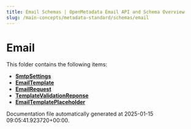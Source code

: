 ```yaml
---
title: Email Schemas | OpenMetadata Email API and Schema Overview
slug: /main-concepts/metadata-standard/schemas/email
---
```


# Email

This folder contains the following items:

- [**SmtpSettings**](/main-concepts/metadata-standard/schemas/email/smtpsettings)
- [**EmailTemplate**](/main-concepts/metadata-standard/schemas/email/emailtemplate)
- [**EmailRequest**](/main-concepts/metadata-standard/schemas/email/emailrequest)
- [**TemplateValidationReponse**](/main-concepts/metadata-standard/schemas/email/templatevalidationreponse)
- [**EmailTemplatePlaceholder**](/main-concepts/metadata-standard/schemas/email/emailtemplateplaceholder)


Documentation file automatically generated at 2025-01-15 09:05:41.923720+00:00.
